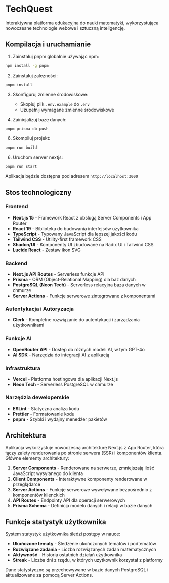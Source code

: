 # TechQuest

Interaktywna platforma edukacyjna do nauki matematyki, wykorzystująca nowoczesne technologie webowe i sztuczną inteligencję.

## Kompilacja i uruchamianie

1. Zainstaluj pnpm globalnie używając npm:
```bash
npm install -g pnpm
```

2. Zainstaluj zależności:
```bash
pnpm install
```

3. Skonfiguruj zmienne środowiskowe:
   - Skopiuj plik `.env.example` do `.env`
   - Uzupełnij wymagane zmienne środowiskowe

4. Zainicjalizuj bazę danych:
```bash
pnpm prisma db push
```

6. Skompiluj projekt:
```bash
pnpm run build
```

6. Uruchom serwer nextjs:
```bash
pnpm run start
```

Aplikacja będzie dostępna pod adresem `http://localhost:3000`

## Stos technologiczny

### Frontend

- **Next.js 15** - Framework React z obsługą Server Components i App Router
- **React 19** - Biblioteka do budowania interfejsów użytkownika
- **TypeScript** - Typowany JavaScript dla lepszej jakości kodu
- **Tailwind CSS** - Utility-first framework CSS
- **Shadcn/UI** - Komponenty UI zbudowane na Radix UI i Tailwind CSS
- **Lucide React** - Zestaw ikon SVG

### Backend

- **Next.js API Routes** - Serverless funkcje API
- **Prisma** - ORM (Object-Relational Mapping) dla baz danych
- **PostgreSQL (Neon Tech)** - Serverless relacyjna baza danych w chmurze
- **Server Actions** - Funkcje serwerowe zintegrowane z komponentami

### Autentykacja i Autoryzacja

- **Clerk** - Kompletne rozwiązanie do autentykacji i zarządzania użytkownikami

### Funkcje AI

- **OpenRouter API** - Dostęp do różnych modeli AI, w tym GPT-4o
- **AI SDK** - Narzędzia do integracji AI z aplikacją

### Infrastruktura

- **Vercel** - Platforma hostingowa dla aplikacji Next.js
- **Neon Tech** - Serverless PostgreSQL w chmurze

### Narzędzia deweloperskie

- **ESLint** - Statyczna analiza kodu
- **Prettier** - Formatowanie kodu
- **pnpm** - Szybki i wydajny menedżer pakietów

## Architektura

Aplikacja wykorzystuje nowoczesną architekturę Next.js z App Router, która łączy zalety renderowania po stronie serwera (SSR) i komponentów klienta. Główne elementy architektury:

1. **Server Components** - Renderowane na serwerze, zmniejszają ilość JavaScript wysyłanego do klienta
2. **Client Components** - Interaktywne komponenty renderowane w przeglądarce
3. **Server Actions** - Funkcje serwerowe wywoływane bezpośrednio z komponentów klienckich
4. **API Routes** - Endpointy API dla operacji serwerowych
5. **Prisma Schema** - Definicja modelu danych i relacji w bazie danych

## Funkcje statystyk użytkownika

System statystyk użytkownika śledzi postępy w nauce:

- **Ukończone tematy** - Śledzenie ukończonych tematów i podtematów
- **Rozwiązane zadania** - Liczba rozwiązanych zadań matematycznych
- **Aktywność** - Historia ostatnich działań użytkownika
- **Streak** - Liczba dni z rzędu, w których użytkownik korzystał z platformy

Dane statystyczne są przechowywane w bazie danych PostgreSQL i aktualizowane za pomocą Server Actions.
